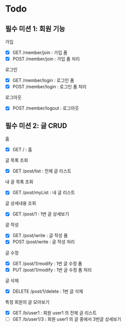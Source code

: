 # Todo    

## 필수 미션 1: 회원 기능  
가입  
- [x] GET /member/join : 가입 폼  
- [x] POST /member/join : 가입 폼 처리  
  
로그인  
- [x] GET /member/login : 로그인 폼  
- [x] POST /member/login : 로그인 폼 처리  
  
로그아웃  
- [x] POST /member/logout : 로그아웃  
  
## 필수 미션 2: 글 CRUD  
홈  
- [x] GET / : 홈  
  
글 목록 조회  
- [x] GET /post/list : 전체 글 리스트  
  
내 글 목록 조회  
- [x] GET /post/myList : 내 글 리스트  
  
글 상세내용 조회  
- [x] GET /post/1 : 1번 글 상세보기  
  
글 작성  
- [x] GET /post/write : 글 작성 폼  
- [x] POST /post/write : 글 작성 처리  
  
글 수정  
- [x] GET /post/1/modify : 1번 글 수정 폼  
- [x] PUT /post/1/modify : 1번 글 수정 폼 처리  
  
글 삭제  
- [x] DELETE /post/1/delete : 1번 글 삭제  
  
특정 회원의 글 모아보기  
- [x] GET /b/user1 : 회원 user1 의 전체 글 리스트  
- [ ] GET /b/user1/3 : 회원 user1 의 글 중에서 3번글 상세보기  
